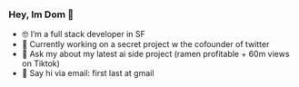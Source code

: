 ### Hey, Im Dom 👋

- 🤓 I’m a full stack developer in SF
- 🌱 Currently working on a secret project w the cofounder of twitter
- 👀 Ask my about my latest ai side project (ramen profitable + 60m views on Tiktok)
- 💬 Say hi via email: first last at gmail
